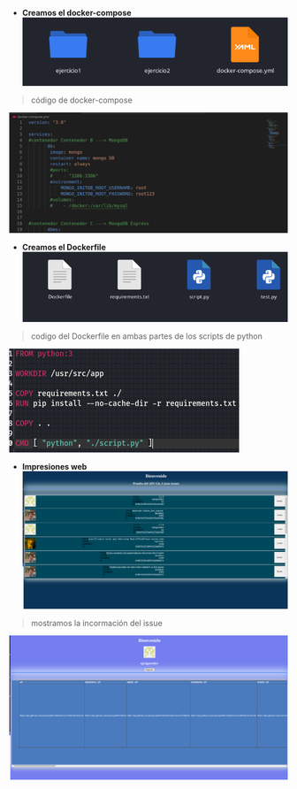 - **Creamos el docker-compose**
![Image](imagenes/1.png)

> código de docker-compose

![Image](imagenes/2.png)

- **Creamos el Dockerfile**
![Image](imagenes/4.png)

> codigo del Dockerfile en ambas partes de los scripts de python

![Image](imagenes/3.png)

- **Impresiones web**
![Image](imagenes/8.png)

> mostramos la incormación del issue

![Image](imagenes/9.png)
